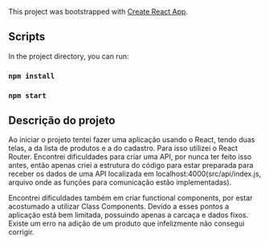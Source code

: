 This project was bootstrapped with [Create React App](https://github.com/facebook/create-react-app).

## Scripts

In the project directory, you can run:

### `npm install`
### `npm start`

## Descrição do projeto

Ao iniciar o projeto tentei fazer uma aplicação usando o React, tendo duas telas, a da lista de produtos e a do cadastro. Para isso utilizei o React Router.
Encontrei dificuldades para criar uma API, por nunca ter feito isso antes, então apenas criei a estrutura do código para estar preparada para receber os dados de uma API localizada em localhost:4000(src/api/index.js, arquivo onde as funções para comunicação estão implementadas).

Encontrei dificuldades também em criar functional components, por estar acostumado a utilizar Class Components. 
Devido a esses pontos a aplicação está bem limitada, possuindo apenas a carcaça e dados fixos. Existe um erro na adição de um produto que infelizmente não consegui corrigir.
